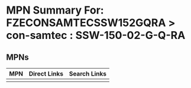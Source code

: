 



# MPN Summary For: FZECONSAMTECSSW152GQRA > con-samtec : SSW-150-02-G-Q-RA

## MPNs
  

|MPN|Direct Links|Search Links|
| :--- | :--- | :--- |
||||

